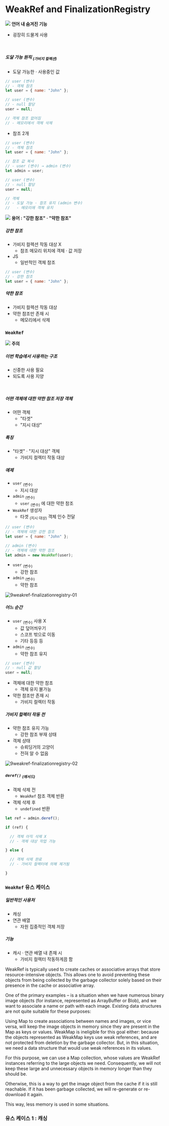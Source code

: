 WeakRef and FinalizationRegistry
================================

<img class="icon" src="../../images/commons/icons/triangle-exclamation-solid.svg" /> **언어 내 숨겨진 기능**

- 굉장히 드물게 사용

<br />

##### 도달 가능 원칙 <sub>(가비지 컬렉션)</sub>
- 도달 가능한 · 사용중인 값
```javaScript
// user (변수)
// - 객체 참조
let user = { name: "John" };

// user (변수)
// - null 할당
user = null;

// 객체 참조 없어짐
// - 메모리에서 객체 삭제
```
- 참조 2개
```javaScript
// user (변수)
// - 객체 참조
let user = { name: "John" };

// 참조 값 복사
// - user (변수) → admin (변수)
let admin = user;

// user (변수)
// - null 할당
user = null;

// 객체
// - 도달 가능 · 참조 유지 (admin 변수)
//   - 메모리에 객체 유지
```

<img class="icon" src="../../images/commons/icons/circle-exclamation-solid.svg" /> **용어 : "강한 참조" · "약한 참조"**

##### 강한 참조
- 가비지 컬렉션 작동 대상 X
  - 참조 메모리 위치에 객체 · 값 저장
- JS
  - 일반적인 객체 참조
```javaScript
// user (변수)
// - 강한 참조
let user = { name: "John" };
```

##### 약한 참조
- 가비지 컬렉션 작동 대상
- 약한 참조만 존재 시
  - 메모리에서 삭제

### `WeakRef`

<img class="icon" src="../../images/commons/icons/triangle-exclamation-solid.svg" /> **주의**

##### 이번 학습에서 사용하는 구조
- 신중한 사용 필요
- 되도록 사용 지양

<br />

##### 어떤 객체에 대한 약한 참조 저장 객체
- 어떤 객체
  - "타겟"
  - "지시 대상"

##### 특징
- "타겟" · "지시 대상" 객체
  - 가비지 컬렉터 작동 대상

##### 예제
- `user` <sub>(변수)</sub>
  - 지시 대상
- `admin` <sub>(변수)</sub>
  - `user` <sub>(변수)</sub> 에 대한 약한 참조
- `WeakRef` 생성자
  - 타겟 <sub>(지시 대상)</sub> 객체 인수 전달
```javaScript
// user (변수)
// - 객체에 대한 강한 참조
let user = { name: "John" };

// admin (변수)
// - 객체에 대한 약한 참조
let admin = new WeakRef(user);
```
- `user` <sub>(변수)</sub>
  - 강한 참조
- `admin` <sub>(변수)</sub>
  - 약한 참조

![9weakref-finalizationregistry-01](../../images/01/14/07/weakref-finalizationregistry-01.svg)

##### 어느 순간
- `user` <sub>(변수)</sub> 사용 X
  - 값 덮어씌우기
  - 스코프 밖으로 이동
  - 기타 등등 등
- `admin` <sub>(변수)</sub>
  - 약한 참조 유지
```javaScript
// user (변수)
// - null 값 할당
user = null;
```
- 객체에 대한 약한 참조
  - 객체 유지 불가능
- 약한 참조만 존재 시
  - 가비지 컬렉터 작동

##### 가비지 컬렉터 작동 전
- 약한 참조 유지 가능
  - 강한 참조 부재 상태
- 객체 상태
  - 슈뢰딩거의 고양이
  - 전혀 알 수 없음

![9weakref-finalizationregistry-02](../../images/01/14/07/weakref-finalizationregistry-02.svg)

##### `deref()` <sub>(메서드)</sub>
- 객체 삭제 전
  - `WeakRef` 참조 객체 반환
- 객체 삭제 후
  - `undefined` 반환
```javaScript
let ref = admin.deref();

if (ref) {

  // 객체 아직 삭제 X
  // - 객체 대상 작업 가능

} else {

  // 객체 삭제 완료
  // - 가비지 컬렉터에 의해 제거됨

}
```

### `WeakRef` 유스 케이스

##### 일반적인 사용처
- 캐싱
- 연관 배열
  - 자원 집중적인 객체 저장

##### 기능
- 캐시 · 연관 배열 내 존재 시
  - 가비지 컬렉터 작동하게끔 함

WeakRef is typically used to create caches or associative arrays that store resource-intensive objects. This allows one to avoid preventing these objects from being collected by the garbage collector solely based on their presence in the cache or associative array.

One of the primary examples – is a situation when we have numerous binary image objects (for instance, represented as ArrayBuffer or Blob), and we want to associate a name or path with each image. Existing data structures are not quite suitable for these purposes:

Using Map to create associations between names and images, or vice versa, will keep the image objects in memory since they are present in the Map as keys or values.
WeakMap is ineligible for this goal either: because the objects represented as WeakMap keys use weak references, and are not protected from deletion by the garbage collector.
But, in this situation, we need a data structure that would use weak references in its values.

For this purpose, we can use a Map collection, whose values are WeakRef instances referring to the large objects we need. Consequently, we will not keep these large and unnecessary objects in memory longer than they should be.

Otherwise, this is a way to get the image object from the cache if it is still reachable. If it has been garbage collected, we will re-generate or re-download it again.

This way, less memory is used in some situations.

### 유스 케이스 1 : 캐싱
